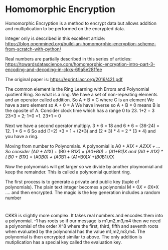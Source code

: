 # Homomorphic Encryption

Homomorphic Encryption is a method to encrypt data but allows addition and multiplication to be performed on the encrypted data.

Integer only is described in this excellent article:
https://blog.openmined.org/build-an-homomorphic-encryption-scheme-from-scratch-with-python/


Real numbers are partially described in this series of articles:
https://towardsdatascience.com/homomorphic-encryption-intro-part-3-encoding-and-decoding-in-ckks-69a5e281fee

The original paper is:
https://eprint.iacr.org/2016/421.pdf 

The common element is the Ring Learning with Errors and Polynomial quotient Ring.
So what is a ring.
We have a set of non-repeating elements and an operator called addition. So A + B  = C where C is an element
We have a zero element so A + 0 = A
We have inverse so A + B = 0 means B is the oposite of A.
Consider clock time which has a range 0 to 23.  1+2 = 3 23+3 = 2; 1+0 =1. 23+1 = 0

Next we have a second operator multiply.  3 * 6 = 18 and 6 * 6 = (36-24) = 12. 1 * 6 = 6 
So add (1+2) +3 = 1 + (2+3) and (2 * 3) * 4 = 2 * (3 * 4) and you have a ring.

Moving from number to Polynomials. A polynomial is A0 + A1*X + A2*X*X + ...
So consider (A0 + A1*X) +  (B0 + B1*X) = (A0+B0) + (A1+B1)*X 
and (A0 + A1*X) * ( B0 + B1*X) = (A0*B0) + (A0*B1 + (A1*B0)*X  +(B0*B1)*X*X

Now the polynomials will get larger so we divide by another ploymomial and keep the remainder.
This is called a polynomial quotient ring.

The first process is to generate a private and public key (tuple of polynomials).
The plain text integer becomes a polynomial M + 0*X + 0*X*X .... and then encrypted.
The magic is the key generation includes a random number 

#
CKKS is slightly more complex.
It takes real numbers and encodes them into a polynomial. 
-1 has roots so if our message is m1,m2,m3,m4 then we need a polynomial of the order  X^8 where the first, third, fifth and seventh roots 
when evaluated by the polynomial has the value m1,m2,m3,m4.
The polynomial is then encrypted similar to above. The only addition is mutiplication has a special key called the evaluation key.






